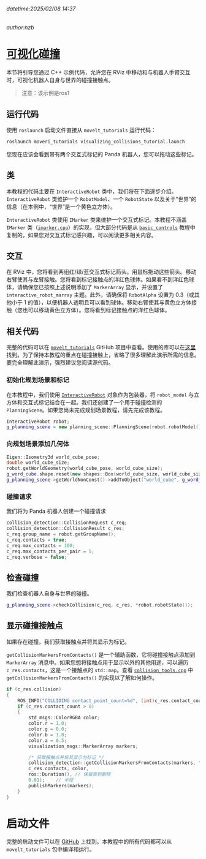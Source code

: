 ###### datetime:2025/02/08 14:37

###### author:nzb

# [可视化碰撞](https://moveit.picknik.ai/main/doc/examples/visualizing_collisions/visualizing_collisions_tutorial.html#visualizing-collisions)

本节将引导您通过 C++ 示例代码，允许您在 RViz 中移动和与机器人手臂交互时，可视化机器人自身与世界的碰撞接触点。

> 注意：该示例是ros1

## 运行代码

使用 `roslaunch` 启动文件直接从 `movelt_tutorials` 运行代码：

```bash
roslaunch moveri_tutorials visualizing_collisions_tutorial.launch
```

您现在应该会看到带有两个交互式标记的 Panda 机器人，您可以拖动这些标记。

## 类

本教程的代码主要在 `InteractiveRobot` 类中，我们将在下面逐步介绍。`InteractiveRobot` 类维护一个 `RobotModel`、一个 `RobotState` 以及关于“世界”的信息（在本例中，“世界”是一个黄色立方体）。

`InteractiveRobot` 类使用 `IMarker` 类来维护一个交互式标记。本教程不涵盖 `IMarker` 类（[`imarker.cpp`](https://github.com/moveit/moveit2_tutorials/blob/main/doc/examples/interactivity/src/imarker.cpp)）的实现，但大部分代码是从 [`basic_controls`](http://wiki.ros.org/rviz/Tutorials/Interactive%20Markers:%20Getting%20Started#basic_controls) 教程中复制的，如果您对交互式标记感兴趣，可以阅读更多相关内容。

## 交互

在 RViz 中，您将看到两组红/绿/蓝交互式标记箭头。用鼠标拖动这些箭头。移动右臂使其与左臂接触。您将看到标记接触点的洋红色球体。如果看不到洋红色球体，请确保您已按照上述说明添加了 `MarkerArray` 显示，并设置了 `interactive_robot_marray` 主题。此外，请确保将 `RobotAlpha` 设置为 0.3（或其他小于 1 的值），以便机器人透明且可以看到球体。移动右臂使其与黄色立方体接触（您也可以移动黄色立方体）。您将看到标记接触点的洋红色球体。

## 相关代码

完整的代码可以在 [`movelt_tutorials`](https://github.com/moveit/moveit2_tutorials/blob/main/doc/examples/visualizing_collisions) GitHub 项目中查看。使用的库可以在[这里](https://github.com/moveit/moveit2_tutorials/blob/main/doc/examples/interactivity)找到。为了保持本教程的重点在碰撞接触上，省略了很多理解此演示所需的信息。要完全理解此演示，强烈建议您阅读源代码。

### 初始化规划场景和标记

在本教程中，我们使用 [`InteractiveRobot`](https://github.com/moveit/moveit2_tutorials/blob/main/doc/interactivity/src/interactive_robot.cpp) 对象作为包装器，将 `robot_model` 与立方体和交互式标记结合在一起。我们还创建了一个用于碰撞检测的 `PlanningScene`。如果您尚未完成规划场景教程，请先完成该教程。

```cpp
InteractiveRobot robot;
g_planning_scene = new planning_scene::PlanningScene(robot.robotModel());
```

### 向规划场景添加几何体

```cpp
Eigen::Isometry3d world_cube_pose;
double world_cube_size;
robot.getWorldGeometry(world_cube_pose, world_cube_size);
g_word_cube.shape.reset(new shapes::Box(world_cube_size, world_cube_size, world_cube_size));
g_planning_scene->getWorldNonConst()->addToObject("world_cube", g_word_cube_shape, world_cube_pose);
```

### 碰撞请求

我们将为 Panda 机器人创建一个碰撞请求

```cpp
collision_detection::CollisionRequest c_req;
collision_detection::CollisionResult c_res;
c_req.group_name = robot.getGroupName();
c_req.contacts = true;
c_req.max_contacts = 100;
c_req.max_contacts_per_pair = 5;
c_req.verbose = false;
```

## 检查碰撞

我们检查机器人自身与世界的碰撞。

```cpp
g_planning_scene->checkCollision(c_req, c_res, *robot.robotState());
```

## 显示碰撞接触点

如果存在碰撞，我们获取接触点并将其显示为标记。

`getCollisionMarkersFromContacts()` 是一个辅助函数，它将碰撞接触点添加到 `MarkerArray` 消息中。如果您想将接触点用于显示以外的其他用途，可以遍历 `c_res.contacts`，这是一个接触点的 `std::map`。查看 [`collision_tools.cpp`](https://github.com/moveit/moveit/blob/noetic-devel/moveit_core/collision_detection/src/collision_tools.cpp) 中 `getCollisionMarkersFromContacts()` 的实现以了解如何操作。

```cpp
if (c_res.collision)
{
    ROS_INFO("COLLIDING contact_point_count=%d", (int)c_res.contact_count);
    if (c_res.contact_count > 0)
    {
        std_msgs::ColorRGBA color;
        color.r = 1.0;
        color.g = 0.0;
        color.b = 1.0;
        color.a = 0.5;
        visualization_msgs::MarkerArray markers;

        /* 获取接触点并将其显示为标记 */
        collision_detection::getCollisionMarkersFromContacts(markers, "panda_link0",
        c_res.contacts, color,
        ros::Duration(), // 保留直到删除
        0.01);    // 半径
        publishMarkers(markers);
    }
}
```

# 启动文件

完整的启动文件可以在 [GitHub](https://github.com/moveit/moveit2_tutorials/blob/main/doc/examples/visualizing_collisions) 上找到。本教程中的所有代码都可以从 `movelt_tutorials` 包中编译和运行。
